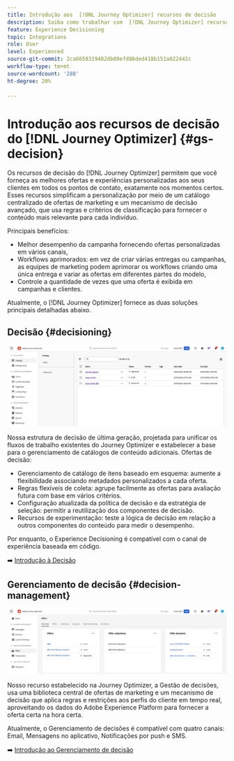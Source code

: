 ```yaml
---
title: Introdução aos  [!DNL Journey Optimizer] recursos de decisão
description: Saiba como trabalhar com  [!DNL Journey Optimizer] recursos de decisão.
feature: Experience Decisioning
topic: Integrations
role: User
level: Experienced
source-git-commit: 2ca6659319482db09efd86ded418b151a022442c
workflow-type: tm+mt
source-wordcount: '288'
ht-degree: 20%

---
```


# Introdução aos recursos de decisão do [!DNL Journey Optimizer] {#gs-decision}

Os recursos de decisão do [!DNL Journey Optimizer] permitem que você forneça as melhores ofertas e experiências personalizadas aos seus clientes em todos os pontos de contato, exatamente nos momentos certos. Esses recursos simplificam a personalização por meio de um catálogo centralizado de ofertas de marketing e um mecanismo de decisão avançado, que usa regras e critérios de classificação para fornecer o conteúdo mais relevante para cada indivíduo.

Principais benefícios:

* Melhor desempenho da campanha fornecendo ofertas personalizadas em vários canais,
* Workflows aprimorados: em vez de criar várias entregas ou campanhas, as equipes de marketing podem aprimorar os workflows criando uma única entrega e variar as ofertas em diferentes partes do modelo,
* Controle a quantidade de vezes que uma oferta é exibida em campanhas e clientes.

Atualmente, o [!DNL Journey Optimizer] fornece as duas soluções principais detalhadas abaixo.

## Decisão {#decisioning}

![](assets/gs-decisioning.png)

Nossa estrutura de decisão de última geração, projetada para unificar os fluxos de trabalho existentes do Journey Optimizer e estabelecer a base para o gerenciamento de catálogos de conteúdo adicionais. Ofertas de decisão:

* Gerenciamento de catálogo de itens baseado em esquema: aumente a flexibilidade associando metadados personalizados a cada oferta.
* Regras flexíveis de coleta: agrupe facilmente as ofertas para avaliação futura com base em vários critérios.
* Configuração atualizada da política de decisão e da estratégia de seleção: permitir a reutilização dos componentes de decisão.
* Recursos de experimentação: teste a lógica de decisão em relação a outros componentes do conteúdo para medir o desempenho.

Por enquanto, o Experience Decisioning é compatível com o canal de experiência baseada em código.

➡️ [Introdução à Decisão](../experience-decisioning/gs-experience-decisioning.md)

## Gerenciamento de decisão {#decision-management}

![](assets/gs-decision-management.png)

Nosso recurso estabelecido na Journey Optimizer, a Gestão de decisões, usa uma biblioteca central de ofertas de marketing e um mecanismo de decisão que aplica regras e restrições aos perfis do cliente em tempo real, aproveitando os dados do Adobe Experience Platform para fornecer a oferta certa na hora certa.

Atualmente, o Gerenciamento de decisões é compatível com quatro canais: Email, Mensagens no aplicativo, Notificações por push e SMS.

➡️ [Introdução ao Gerenciamento de decisão](../offers/get-started/starting-offer-decisioning.md)
